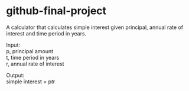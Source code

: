 # github-final-project

A calculator that calculates simple interest given principal, annual rate of interest and time period in years.

Input:\
   p, principal amount\
   t, time period in years\
   r, annual rate of interest

   
Output:\
   simple interest = p*t*r

